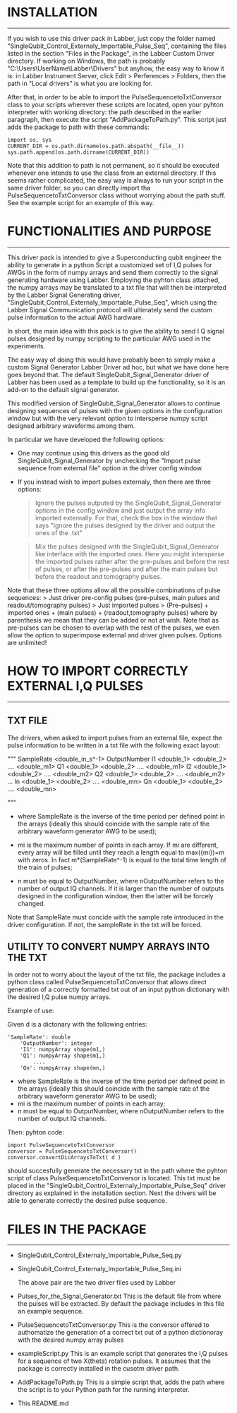 # INSTALLATION
------------
If you wish to use this driver pack in Labber, just copy the folder named 
"SingleQubit_Control_Externaly_Importable_Pulse_Seq", containing the files
listed in the section "Files in the Package", in the Labber Custom Driver directory.
If working on Windows, the path is probably "C:\Users\UserName\Labber\Drivers"
but anyhow, the easy way to know it is: in Labber Instrument Server, click
Edit > Perferences > Folders, then the path in "Local drivers" is what you are
looking for.

After that, in order to be able to import the PulseSequencetoTxtConversor class
to your scripts wherever these scripts are located, open your pyhton interpreter
with working directory: the path described in the earlier paragraph, then execute the
script "AddPackageToPath.py". This script just adds the package to path with these
commands:

	import os, sys
	CURRENT_DIR = os.path.dirname(os.path.abspath(__file__))
	sys.path.append(os.path.dirname(CURRENT_DIR))

Note that this addition to path is not permanent, so it should be executed whenever
one intends to use the class from an external directory.
If this seems rather complicated, the easy way is always to run your script in the
same driver folder, so you can directly import tha PulseSequencetoTxtConversor 
class without worrying about the path stuff. See the example script for an example
of this way.

# FUNCTIONALITIES AND PURPOSE
--------------------------
This driver pack is intended to give a Superconducting qubit engineer the
ability to generate in a python Script a customized set of I,Q pulses
for AWGs in the form of numpy arrays and send them correctly to the signal generating
hardware using Labber. Employing the pyhton class attached, the numpy arrays may 
be translated to a txt file that will then be interpreted by the Labber Signal
Generating driver, "SingleQubit_Control_Externaly_Importable_Pulse_Seq", which
using the Labber Signal Communication protocol will ultimately send the custom pulse
information to the actual AWG hardware.

In short, the main idea with this pack is to give the ability to send I Q signal pulses
designed by numpy scripting to the particular AWG used in the experiments.

The easy way of doing this would have probably been to simply make a custom Signal
Generator Labber Driver ad hoc, but what we have done here goes beyond that.
The default SingleQubit_Signal_Generator driver of Labber has been used as a template 
to build up the functionality, so it is an add-on to the default signal generator.

This modified version of SingleQubit_Signal_Generator allows to continue designing
sequences of pulses with the given options in the configuration window but with the
very relevant option to intersperse numpy script designed arbitrary waveforms among them.

In particular we have developed the following options:

- One may continue using this drivers as the good old SingleQubit_Signal_Generator by
unchecking the "Import pulse sequence from external file" option in the driver config window.

- If you instead wish to import pulses externaly, then there are three options:

  > Ignore the pulses outputed by the SingleQubit_Signal_Generator options in the config 
 window and just output the array info imported externally. For that, check the box in the
 window that says "Ignore the pulses designed by the driver and output the ones of the .txt"

  > Mix the pulses designed with the SingleQubit_Signal_Generator like interface with the
 imported ones. Here you might intersperse the imported pulses rather after the pre-pulses
 and before the rest of pulses, or after the pre-pulses and after the main pulses but before
 the readout and tomography pulses.

Note that these three options allow all the possible combinations of pulse sequences:
 	> Just driver pre-config pulses (pre-pulses, main pulses and readout/tomography pulses)
	> Just imported pulses
	> (Pre-pulses) + imported ones + (main pulses) + (readout,tomography pulses)
   	where by parenthesis we mean that they can be added or not at wish.
      Note that as pre-pulses can be chosen to overlap with the rest of the pulses, we even allow
   the option to superimpose external and driver given pulses. Options are unlimited!


# HOW TO IMPORT CORRECTLY EXTERNAL I,Q PULSES
-------------------------------------------
## TXT FILE
  
The drivers, when asked to import pulses from an external file, expect the pulse
information to be written in a txt file with the following exact layout:

"""
	SampleRate <double_in_s^-1>
	OutputNumber <integer>
	I1 <double_1> <double_2> .... <double_m1>
	Q1 <double_1> <double_2> .... <double_m1>
	I2 <double_1> <double_2> .... <double_m2>
	Q2 <double_1> <double_2> .... <double_m2>
    		...
	In <double_1> <double_2> .... <double_mn>
	Qn <double_1> <double_2> .... <double_mn>

"""
- where SampleRate is the inverse of the time period per defined
point in the arrays (ideally this should coincide with the sample
rate of the arbitrary waveform generator AWG to be used);

- mi is the maximum number of points in each array. If mi are 
different, every array will be filled until they reach a length
equal to max({mi})=m with zeros. In fact m*(SampleRate^-1) is equal
to the total time length of the train of pulses;

- n must be equal to OutputNumber, where  nOutputNumber refers to
the number of output IQ channels. If it is larger than the number of
outputs designed in the configuration window, then the latter will be
forcely changed.

Note that SampleRate must concide with the sample rate introduced in the
driver configuration. If not, the sampleRate in the txt will be forced.

## UTILITY TO CONVERT NUMPY ARRAYS INTO THE TXT

In order not to worry about the layout of the txt file, the package includes a python class
called PulseSequencetoTxtConversor that allows direct generation of a correctly formatted txt
out of an input python dictionary with the desired I,Q pulse numpy arrays.

Example of use:

Given d is a dictonary with the following entries:

	'SampleRate': double
        'OutputNumber': integer
        'I1': numpyArray shape(m1,)
        'Q1': numpyArray shape(m1,)
            ....
        'Qn': numpyArray shape(mn,)

- where SampleRate is the inverse of the time period per defined
point in the arrays (ideally this should coincide with the sample
rate of the arbitrary waveform generator AWG to be used);
- mi is the maximum number of points in each array;
- n must be equal to OutputNumber, where  nOutputNumber refers to
the number of output IQ channels.

Then:
 pyhton code:

	import PulseSequencetoTxtConversor
	conversor = PulseSequencetoTxtConversor()
	conversor.convertDicArraysToTxt( d )

should succesfully generate the necessary txt in the path where the pyhton
script of class PulseSequencetoTxtConversor is located. This txt must be placed
in the "SingleQubit_Control_Externaly_Importable_Pulse_Seq" driver directory as explained
in the installation section. Next the drivers will be able to generate correctly the desired
pulse sequence.


# FILES IN THE PACKAGE
-------------------
 - SingleQubit_Control_Externaly_Importable_Pulse_Seq.py

 - SingleQubit_Control_Externaly_Importable_Pulse_Seq.ini

	The above pair are the two driver files used by Labber

 - Pulses_for_the_Signal_Generator.txt
	This is the default file from where the pulses will be extracted. By default the package
	includes in this file an example sequence.

 - PulseSequencetoTxtConversor.py
	This is the conversor offered to authomatize the generation of a correct txt out of a
	python dictionoray with the desired numpy array pulses

 - exampleScript.py
	This is an example script that generates the I,Q pulses for a sequence of two X(theta) rotation
	pulses. It assumes that the package is correctly installed in the cusotm driver path.

 - AddPackageToPath.py
	This is a simple script that, adds the path where the script is to your Python path for
	the running interpreter.

 - This README.md
